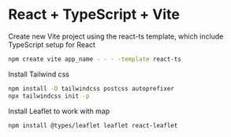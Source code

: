 # React + TypeScript + Vite
Create new Vite project using the react-ts template, which include TypeScript setup for React
```sh
npm create vite app_name - - - -template react-ts
```

Install Tailwind css
```sh
npm install -D tailwindcss postcss autoprefixer
npx tailwindcss init -p
```

Install Leaflet to work with map
```sh
npm install @types/leaflet leaflet react-leaflet
```

